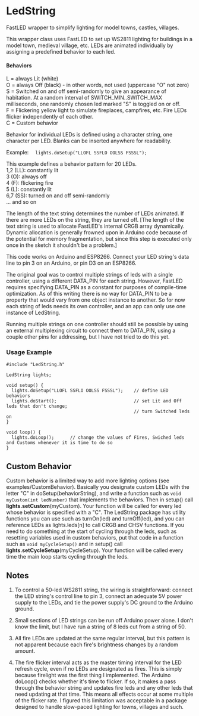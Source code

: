 # LedString
FastLED wrapper to simplify lighting for model towns, castles, villages.

This wrapper class uses FastLED to set up WS2811 lighting for buildings in a model town, medieval village, etc. 
LEDs are animated individually by assigning a predefined behavior to each led.

#### Behaviors
L = always Lit (white)  
O = always Off (black) - in other words, not used (uppercase "O" not zero)  
S = Switched on and off semi-randomly to give an appearance of habitation. At a random interval of SWITCH_MIN..SWITCH_MAX milliseconds, one randomly chosen led marked "S" is toggled on or off.   
F = Flickering yellow light to simulate fireplaces, campfires, etc. Fire LEDs flicker independently of each other.   
C = Custom behavior

Behavior for individual LEDs is defined using a character string, one character per LED. Blanks can be inserted anywhere for readability.

Example: ```  lights.doSetup("LLOFL SSFLO OOLSS FSSSL");```
    
This example defines a behavior pattern for 20 LEDs.  
  1,2 (LL): constantly lit  
  3 (O): always off  
  4 (F): flickering fire  
  5 (L): constantly lit  
  6,7 (SS): turned on and off semi-randomly  
  ... and so on
  
The length of the text string determines the number of LEDs animated. If there are more LEDs on the string, they are turned off. [The length of the text string is used to allocate FastLED's internal CRGB array dynamically. Dynamic allocation is generally frowned upon 
in Arduino code because of the potential for memory fragmentation, but since this step is executed only once in the sketch it shouldn't be a problem.]

This code works on Arduino and ESP8266. Connect your LED string's data line to pin 3 on an Arduino, or pin D3 on an ESP8266. 

The original goal was to control multiple strings of leds with a single controller, using a different DATA_PIN for each string. However, FastLED requires specifying DATA_PIN as a constant for purposes of compile-time optimization. 
As of this writing there is no way for DATA_PIN to be a property that would vary from one object instance to another. 
So for now each string of leds needs its own controller, and an app can only use one instance of LedString. 

Running multiple strings on one controller should still be possible by using an external multiplexing circuit to connect them to DATA_PIN, using a couple other pins for addressing, but I have not tried to do this yet. 

### Usage Example

```
#include "LedString.h"

LedString lights;

void setup() {
  lights.doSetup("LLOFL SSFLO OOLSS FSSSL");    // define LED behaviors
  lights.doStart();                             // set Lit and Off leds that don't change;
                                                // turn Switched leds on
} 

void loop() {
  lights.doLoop();      // change the values of Fires, Swiched leds and Customs whenever it is time to do so
}
```

## Custom Behavior
Custom behavior is a limited way to add more lighting options (see examples/CustomBehavior). Basically you designate custom LEDs with the letter "C" in doSetup(behaviorString), and write a function such as ```void myCustom(int ledNumber)``` that implements the behaviors. Then in setup() call **lights.setCustom**(myCustom). Your function will be called for every led whose behavior is specified with a "C". The LedString package has utility functions you can use such as turnOn(led) and turnOff(led), and you can reference LEDs as lights.leds[n] to call CRGB and CHSV functions. If you need to do something at the start of cycling through the leds, such as resetting variables used in custom behaviors, put that code in a function such as ```void myCycleSetup()``` and in setup() call **lights.setCycleSetup**(myCycleSetup). Your function will be called every time the main loop starts cycling through the leds.

## Notes
1. To control a 50-led WS2811 string, the wiring is straightforward: connect the LED string's control line to pin 3, connect an adequate 5V power supply to the LEDs, and tie the power supply's DC ground to the Arduino ground.  

2. Small sections of LED strings can be run off Arduino power alone. I don't know the limit, but I have run a string of 8 leds cut from a string of 50. 

3. All fire LEDs are updated at the same regular interval, but this pattern is not apparent because each fire's brightness changes by a random amount. 

4. The fire flicker interval acts as the master timing interval for the LED refresh cycle, even if no LEDs are designated as fires. This is simply because firelight was the first thing I implemented. The Arduino doLoop() checks whether it's time to flicker. If so, it makes a pass through the behavior string and updates fire leds and any other leds that need updating at that time. This means all effects occur at some multiple of the flicker rate. I figured this limitation was acceptable in a package designed to handle slow-paced lighting for towns, villages and such. 
